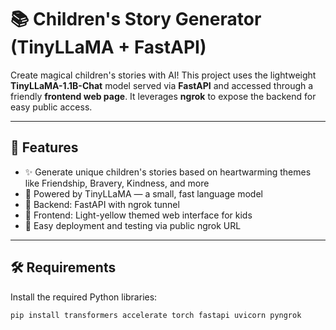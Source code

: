 # 📚 Children's Story Generator (TinyLLaMA + FastAPI)

Create magical children's stories with AI! This project uses the lightweight **TinyLLaMA-1.1B-Chat** model served via **FastAPI** and accessed through a friendly **frontend web page**. It leverages **ngrok** to expose the backend for easy public access.

---

## 🌟 Features

- ✨ Generate unique children's stories based on heartwarming themes like Friendship, Bravery, Kindness, and more
- 🧠 Powered by TinyLLaMA — a small, fast language model
- 🚀 Backend: FastAPI with ngrok tunnel
- 🎨 Frontend: Light-yellow themed web interface for kids
- 📡 Easy deployment and testing via public ngrok URL

---

## 🛠️ Requirements

Install the required Python libraries:

```bash
pip install transformers accelerate torch fastapi uvicorn pyngrok
